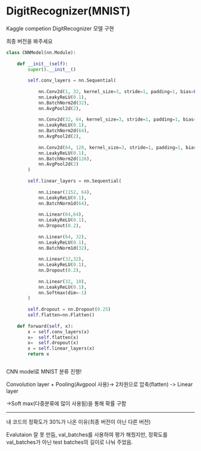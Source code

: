 # DigitRecognizer(MNIST)
Kaggle competion DigitRecognizer  모델 구현
 
최종 버전을 봐주세요

```python
class CNNModel(nn.Module):
        
    def __init__(self):
        super().__init__()
        
        self.conv_layers = nn.Sequential(
            
            nn.Conv2d(1, 32, kernel_size=3, stride=1, padding=1, bias=False),
            nn.LeakyReLU(0.1),
            nn.BatchNorm2d(32),            
            nn.AvgPool2d(2),
                
            nn.Conv2d(32, 64, kernel_size=3, stride=1, padding=1, bias=False),
            nn.LeakyReLU(0.1),
            nn.BatchNorm2d(64),            
            nn.AvgPool2d(2),
               
            nn.Conv2d(64, 128, kernel_size=3, stride=1, padding=1, bias=False),
            nn.LeakyReLU(0.1),
            nn.BatchNorm2d(128),            
            nn.AvgPool2d(2)
        )
            
        self.linear_layers = nn.Sequential(
            
            nn.Linear(1152, 64),
            nn.LeakyReLU(0.1),
            nn.BatchNorm1d(64),
            
            nn.Linear(64,64),
            nn.LeakyReLU(0.1),
            nn.Dropout(0.2),
                
            nn.Linear(64, 32),
            nn.LeakyReLU(0.1),
            nn.BatchNorm1d(32),
            
            nn.Linear(32,32),
            nn.LeakyReLU(0.1),
            nn.Dropout(0.2),
                
            nn.Linear(32, 10), 
            nn.LeakyReLU(0.1),
            nn.Softmax(dim=-1)  
        )
        
        self.dropout = nn.Dropout(0.25)
        self.flatten=nn.Flatten()
    
    def forward(self, x):
        x = self.conv_layers(x)
        x=  self.flatten(x)
        x=  self.dropout(x)
        x = self.linear_layers(x)
        return x



```
CNN model로 MNIST 분류 진행!

Convolution layer + Pooling(Avgpool 사용)-> 2차원으로 압축(flatten) -> Linear layer 

->Soft max(다중분류에 많이 사용됨)을 통해 확률 구함


________________________________________________________________________________________

내 코드의 정확도가 30%가 나온 이유(최종 버전이 아닌 다른 버전)

Evalutaion 잘 못 만듬, val_batches를 사용하여 평가 해줬지만, 정확도를 val_batches가 아닌 test batches의 길이로 나눠 주었음.


